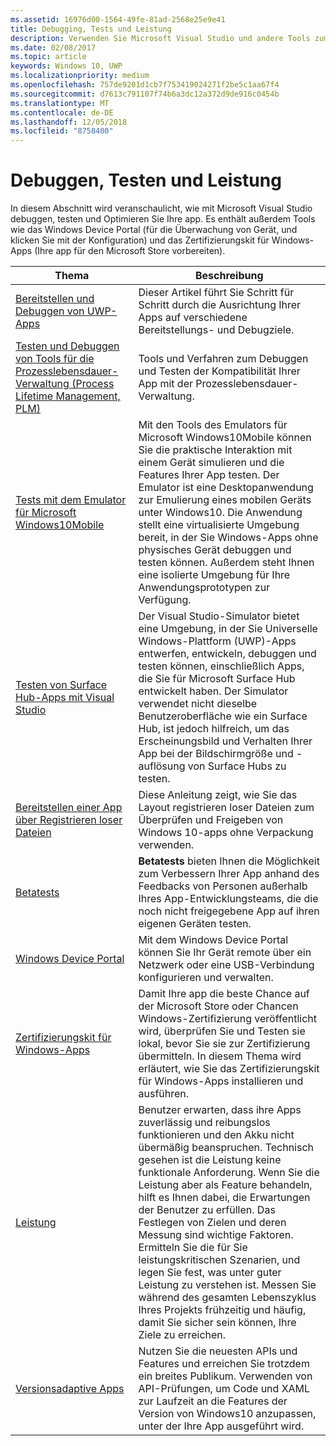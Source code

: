 ```yaml
---
ms.assetid: 16976d00-1564-49fe-81ad-2568e25e9e41
title: Debugging, Tests und Leistung
description: Verwenden Sie Microsoft Visual Studio und andere Tools zum Debuggen und Testen Sie Ihre app aus, und bereiten sie für den Microsoft Store-Zertifizierungsprozess.
ms.date: 02/08/2017
ms.topic: article
keywords: Windows 10, UWP
ms.localizationpriority: medium
ms.openlocfilehash: 757de9201d1cb7f753419024271f2be5c1aa67f4
ms.sourcegitcommit: d7613c791107f74b6a3dc12a372d9de916c0454b
ms.translationtype: MT
ms.contentlocale: de-DE
ms.lasthandoff: 12/05/2018
ms.locfileid: "8758400"
---
```

# <a name="debugging-testing-and-performance"></a>Debuggen, Testen und Leistung


In diesem Abschnitt wird veranschaulicht, wie mit Microsoft Visual Studio debuggen, testen und Optimieren Sie Ihre app. Es enthält außerdem Tools wie das Windows Device Portal (für die Überwachung von Gerät, und klicken Sie mit der Konfiguration) und das Zertifizierungskit für Windows-Apps (Ihre app für den Microsoft Store vorbereiten).

| Thema | Beschreibung |
|-------|-------------|
| [Bereitstellen und Debuggen von UWP-Apps](deploying-and-debugging-uwp-apps.md) | Dieser Artikel führt Sie Schritt für Schritt durch die Ausrichtung Ihrer Apps auf verschiedene Bereitstellungs- und Debugziele. |
| [Testen und Debuggen von Tools für die Prozesslebensdauer-Verwaltung (Process Lifetime Management, PLM)](testing-debugging-plm.md) | Tools und Verfahren zum Debuggen und Testen der Kompatibilität Ihrer App mit der Prozesslebensdauer-Verwaltung. |
| [Tests mit dem Emulator für Microsoft Windows10Mobile](test-with-the-emulator.md) | Mit den Tools des Emulators für Microsoft Windows10Mobile können Sie die praktische Interaktion mit einem Gerät simulieren und die Features Ihrer App testen. Der Emulator ist eine Desktopanwendung zur Emulierung eines mobilen Geräts unter Windows10. Die Anwendung stellt eine virtualisierte Umgebung bereit, in der Sie Windows-Apps ohne physisches Gerät debuggen und testen können. Außerdem steht Ihnen eine isolierte Umgebung für Ihre Anwendungsprototypen zur Verfügung. |
| [Testen von Surface Hub-Apps mit Visual Studio](test-surface-hub-apps-using-visual-studio.md) | Der Visual Studio-Simulator bietet eine Umgebung, in der Sie Universelle Windows-Plattform (UWP)-Apps entwerfen, entwickeln, debuggen und testen können, einschließlich Apps, die Sie für Microsoft Surface Hub entwickelt haben. Der Simulator verwendet nicht dieselbe Benutzeroberfläche wie ein Surface Hub, ist jedoch hilfreich, um das Erscheinungsbild und Verhalten Ihrer App bei der Bildschirmgröße und -auflösung von Surface Hubs zu testen. |
| [Bereitstellen einer App über Registrieren loser Dateien](loose-file-registration.md) | Diese Anleitung zeigt, wie Sie das Layout registrieren loser Dateien zum Überprüfen und Freigeben von Windows 10-apps ohne Verpackung verwenden. |
| [Betatests](beta-testing.md) | **Betatests** bieten Ihnen die Möglichkeit zum Verbessern Ihrer App anhand des Feedbacks von Personen außerhalb Ihres App-Entwicklungsteams, die die noch nicht freigegebene App auf ihren eigenen Geräten testen. |
| [Windows Device Portal](device-portal.md) | Mit dem Windows Device Portal können Sie Ihr Gerät remote über ein Netzwerk oder eine USB-Verbindung konfigurieren und verwalten. |
| [Zertifizierungskit für Windows-Apps](windows-app-certification-kit.md) | Damit Ihre app die beste Chance auf der Microsoft Store oder Chancen Windows-Zertifizierung veröffentlicht wird, überprüfen Sie und Testen sie lokal, bevor Sie sie zur Zertifizierung übermitteln. In diesem Thema wird erläutert, wie Sie das Zertifizierungskit für Windows-Apps installieren und ausführen. |
| [Leistung](performance-and-xaml-ui.md) | Benutzer erwarten, dass ihre Apps zuverlässig und reibungslos funktionieren und den Akku nicht übermäßig beanspruchen. Technisch gesehen ist die Leistung keine funktionale Anforderung. Wenn Sie die Leistung aber als Feature behandeln, hilft es Ihnen dabei, die Erwartungen der Benutzer zu erfüllen. Das Festlegen von Zielen und deren Messung sind wichtige Faktoren. Ermitteln Sie die für Sie leistungskritischen Szenarien, und legen Sie fest, was unter guter Leistung zu verstehen ist. Messen Sie während des gesamten Lebenszyklus Ihres Projekts frühzeitig und häufig, damit Sie sicher sein können, Ihre Ziele zu erreichen. |
| [Versionsadaptive Apps](version-adaptive-apps.md) | Nutzen Sie die neuesten APIs und Features und erreichen Sie trotzdem ein breites Publikum. Verwenden von API-Prüfungen, um Code und XAML zur Laufzeit an die Features der Version von Windows10 anzupassen, unter der Ihre App ausgeführt wird. |
